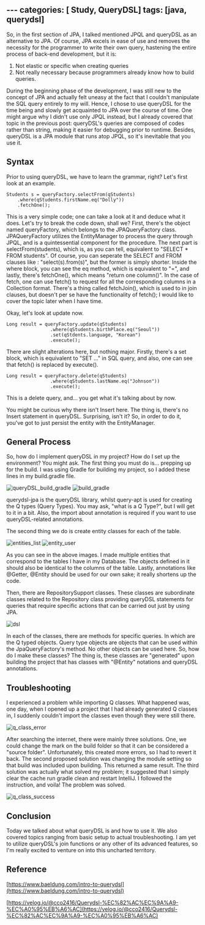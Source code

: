 ﻿﻿---
categories: [ Study, QueryDSL]
tags: [java, querydsl] 
---
So, in the first section of JPA, I talked mentioned JPQL and queryDSL as an alternative to JPA.  Of course, JPA excels in ease of use and removes the necessity for the programmer to write their own query,  hastening the entire process of  back-end development, but it is:

 1. Not elastic or specific when creating queries
 2. Not really necessary because programmers already know how to build queries.
 
 During the beginning phase of the development, I was still new to the concept of JPA and actually felt uneasy at the fact that I couldn't manipulate the SQL query entirely to my will. Hence, I chose to use queryDSL for the time being and slowly get acquainted to JPA over the course of time. One might argue why I didn't use only JPQL instead, but I already covered that topic in the previous post: queryDSL's queries are composed of codes rather than string, making it easier for debugging prior to runtime. Besides, queryDSL is a JPA module that runs atop JPQL, so it's inevitable that you use it.

## Syntax
Prior to using queryDSL, we have to learn the grammar, right? Let's first look at an example. 

    Students s = queryFactory.selectFrom(qStudents) 
	    .where(qStudents.firstName.eq("Dolly")) 
	    .fetchOne();
   This is a very simple code; one can take a look at it and deduce what it does. Let's try to break the code down, shall we? First, there's the object named queryFactory, which belongs to the JPAQueryFactory class. JPAQueryFactory utilizes the EntityManager to process the query through JPQL, and is a quintessential component for the procedure. The next part is selectFrom(students), which is, as you can tell, equivalent to "SELECT * FROM students". Of course, you can seperate the SELECT and FROM clauses like : "select(s).from(s)", but the former is simply shorter. Inside the where block, you can see the eq method, which is equivalent to "=", and lastly, there's fetchOne(), which means "return one column()". In the case of fetch, one can use fetch() to request for all the corresponding columns in a Collection format.  There's a thing called fetchJoin(), which is used to in join clauses, but doesn't per se have the functionality of fetch(); I would like to cover the topic later when I have time.
   
   Okay, let's look at update now. 

    Long result = queryFactory.update(qStudents)
				    .where(qStudents.birthPlace.eq("Seoul"))
				    .set(qStdents.language, "Korean")  
				    .execute();
				  
There are slight alterations here, but nothing major. Firstly, there's a set block, which is equivalent to "SET ..." in SQL query, and also, one can see that fetch() is replaced by execute().

    Long result = queryFactory.delete(qStudents)
				    .where(qStudents.lastName.eq("Johnson"))
				    .execute();
  This is a delete query, and... you get what it's talking about by now.

You might be curious why there isn't Insert here. The thing is, there's no Insert statement in queryDSL. Surprising, isn't it? So, in order to do it, you've got to just persist the entity with the EntityManager.
  
## General Process
	

   So, how do I implement queryDSL in my project? How do I set up the environment? You might ask. The first thing you must do is... prepping up for the build. I was using Gradle for building my project, so I added these lines in my build.gradle file.

![queryDSL_build_gradle](https://github.com/govltjsdnd24/govltjsdnd24.github.io/assets/38126462/39f60840-721e-487f-892b-01988a98971d)
![build_gradle](https://github.com/govltjsdnd24/govltjsdnd24.github.io/assets/38126462/455df3ed-273d-45ba-b5ff-78cb1f7eaab1)

querydsl-jpa is the queryDSL library, whilst query-apt is used for creating the Q types (Query Types). You may ask, "what is a Q Type?", but I will get to it in a bit. Also, the import about annotation is required if you want to use queryDSL-related annotations.

The second thing we do is create entity classes for each of the table. 


![entities_list](https://github.com/govltjsdnd24/govltjsdnd24.github.io/assets/38126462/444d0029-c2ba-44bb-8dac-ae56a5f586ed)
![entity_user](https://github.com/govltjsdnd24/govltjsdnd24.github.io/assets/38126462/9f65db31-c9e5-4896-b21e-73837f485cda)


As you can see in the above images. I made multiple entities that correspond to the tables I have in my Database. The objects defined in it should also be identical to the columns of the table. Lastly, annotations like @Getter, @Entity should be used for our own sake; it really shortens up the code.

Then, there are RepositorySupport classes. These classes are subordinate classes related to the Repository class providing queryDSL statements for queries that require specific actions that can be carried out just by using JPA.

![dsl](https://github.com/govltjsdnd24/govltjsdnd24.github.io/assets/38126462/4bec85c7-5900-4909-b525-c4cb3e12abc3)

In each of the classes, there are methods for specific queries. In which are the Q typed objects. Query type objects are objects that can be used within the JpaQueryFactory's method. No other objects can be used here. So, how do I make these classes? The thing is, these classes are "generated" upon building the project that has classes with "@Entity" notations and queryDSL annotations. 

## Troubleshooting
I experienced a problem while importing Q classes. What happened was, one day, when I opened up a project that I had already generated Q classes in, I suddenly couldn't import the classes even though they were still there.

![q_class_error](https://github.com/govltjsdnd24/govltjsdnd24.github.io/assets/38126462/35525e42-a4fe-4bda-b025-f68cc4a8d953)


After searching the internet, there were mainly three solutions. One, we could change the mark on the build folder so that it can be considered a "source folder". Unfortunately, this created more errors, so I had to revert it back. The second proposed solution was changing the module setting so that build was included upon building. This returned a same result. The third solution was actually what solved my problem; it suggested that I simply clear the cache run gradle clean and restart IntelliJ. I followed the instruction, and voila! The problem was solved.

![q_class_success](https://github.com/govltjsdnd24/govltjsdnd24.github.io/assets/38126462/d8251650-2511-4377-a4e9-27d37c726a8d)

 
## Conclusion 
Today we talked about what queryDSL is and how to use it. We also covered topics ranging from basic setup to actual troubleshooting. I am yet to utilize queryDSL's join functions or any other of its advanced features, so I'm really excited to venture on into this uncharted territory.


## Reference
[https://www.baeldung.com/intro-to-querydsl](https://www.baeldung.com/intro-to-querydsl)

[https://velog.io/@cco2416/Querydsl-%EC%82%AC%EC%9A%A9-%EC%A0%95%EB%A6%AC](https://velog.io/@cco2416/Querydsl-%EC%82%AC%EC%9A%A9-%EC%A0%95%EB%A6%AC)
